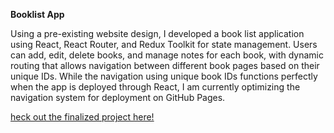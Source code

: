 <b> Booklist App </b>

Using a pre-existing website design, I developed a book list application using React, React Router, and Redux Toolkit for state management. Users can add, edit, delete books, and manage notes for each book, with dynamic
routing that allows navigation between different book pages based on their unique IDs. While the navigation using unique book IDs functions perfectly when the app is deployed through React, I am currently optimizing the navigation system for deployment on GitHub Pages.

<a href="https://awiekerson.github.io/BookList/">heck out the finalized project here!<a>






